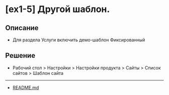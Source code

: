 # [ex1-5] Другой шаблон.

## Описание

* Для раздела Услуги включить демо-шаблон Фиксированный

## Решение

* Рабочий стол > Настройки > Настройки продукта > Сайты > Список сайтов > Шаблон сайта

____
* [README.md](../../README.md)